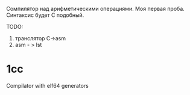 
Сомпилятор над арифметическими операциями. Моя первая проба.
Синтаксис будет С подобный.


TODO:
1) транслятор C->asm
2) asm - > lst

# 1cc
Compilator with elf64 generators
